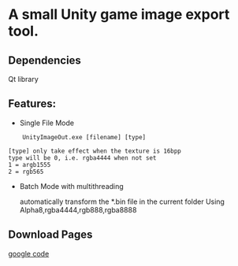 A small Unity game image export tool.
================================

## Dependencies
Qt library
## Features:
* Single File Mode
```
    UnityImageOut.exe [filename] [type]
```

    [type] only take effect when the texture is 16bpp
    type will be 0, i.e. rgba4444 when not set
    1 = argb1555
    2 = rgb565

* Batch Mode with multithreading
    
    automatically transform the *.bin file in the current folder Using Alpha8,rgba4444,rgb888,rgba8888

## Download Pages
[google code](https://code.google.com/p/unityimagesuite/downloads/list)
